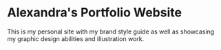 # Alexandra's Portfolio Website
This is my personal site with my brand style guide as well as showcasing my graphic design abilities and illustration work.
